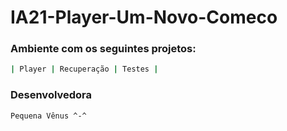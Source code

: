 # IA21-Player-Um-Novo-Comeco

### Ambiente com os seguintes projetos:
````bash
| Player | Recuperação | Testes |

````
### Desenvolvedora
````bash
Pequena Vênus ^-^
````